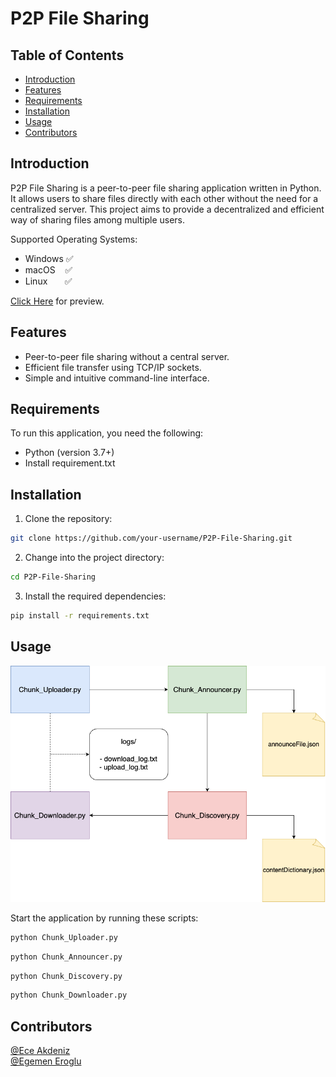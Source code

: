 # P2P File Sharing 

## Table of Contents

- [Introduction](#introduction)
- [Features](#features)
- [Requirements](#requirements)
- [Installation](#installation)
- [Usage](#usage)
- [Contributors](#contributors)

## Introduction
P2P File Sharing is a peer-to-peer file sharing application written in Python. It allows users to share files directly with each other without the need for a centralized server. This project aims to provide a decentralized and efficient way of sharing files among multiple users. <br>

Supported Operating Systems: <br>
- Windows ✅<br>
- macOS&nbsp;&nbsp;&nbsp; ✅<br>
- Linux&nbsp;&nbsp;&nbsp;&nbsp;&nbsp;&nbsp;&nbsp;✅

[Click Here](https://github.com/erogluegemen/P2P-File-Sharing/tree/main/readme_images) for preview.

## Features
- Peer-to-peer file sharing without a central server.
- Efficient file transfer using TCP/IP sockets.
- Simple and intuitive command-line interface.

## Requirements
To run this application, you need the following:

- Python (version 3.7+)
- Install requirement.txt

## Installation
1. Clone the repository:

```bash
git clone https://github.com/your-username/P2P-File-Sharing.git
```

2. Change into the project directory:
```bash
cd P2P-File-Sharing
```
3. Install the required dependencies:
```bash
pip install -r requirements.txt
```

## Usage
![Flow](https://github.com/erogluegemen/P2P-File-Sharing/blob/main/readme_images/flow.png)

Start the application by running these scripts:
```python
python Chunk_Uploader.py
```
```python
python Chunk_Announcer.py
```
```python
python Chunk_Discovery.py
```
```python
python Chunk_Downloader.py
```

## Contributors
[@Ece Akdeniz](https://github.com/ece-akdeniz) <br>
[@Egemen Eroglu](https://github.com/erogluegemen)
